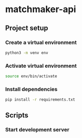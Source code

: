 # matchmaker-api

## Project setup

### Create a virtual environment
```sh
python3 -m venv env
```

### Activate virtual environment
```sh
source env/bin/activate
```

### Install dependencies
```sh
pip install -r requirements.txt
```

## Scripts

### Start development server
```sh
```
